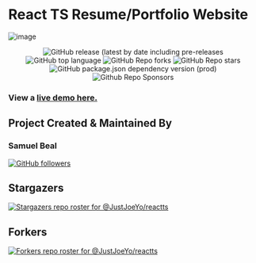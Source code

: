 # React TS Resume/Portfolio Website
![image](https://github.com/JustJoeYo/reactts/assets/53631725/1c591d93-a01d-4b61-846d-907f28762ad6)

<div align="center">

<img alt="GitHub release (latest by date including pre-releases" src="https://img.shields.io/github/v/release/JustJoeYo/reactts?include_prereleases">

<img alt="GitHub top language" src="https://img.shields.io/github/languages/top/JustJoeYo/reactts?style=flat">

<img alt="GitHub Repo forks" src="https://img.shields.io/github/forks/JustJoeYo/reactts?style=flat&color=success">

<img alt="GitHub Repo stars" src="https://img.shields.io/github/stars/JustJoeYo/reactts?style=flat&color=yellow">

<img alt="GitHub package.json dependency version (prod)" src="https://img.shields.io/github/package-json/dependency-version/JustJoeYo/reactts/react?style=flat">

<img alt="Github Repo Sponsors" src="https://img.shields.io/github/sponsors/JustJoeYo?style=flat&color=blueviolet">


</div>

### View a [live demo here.](https://spbeal.github.io/reactjs/)

## Project Created & Maintained By

### Samuel Beal

[![GitHub followers](https://img.shields.io/github/followers/JustJoeYo.svg?style=social&label=Follow)](https://github.com/JustJoeYo/)

## Stargazers

[![Stargazers repo roster for @JustJoeYo/reactts](https://reporoster.com/stars/dark/JustJoeYo/reactts)](https://github.com/JustJoeYo/reactts)

## Forkers

[![Forkers repo roster for @JustJoeYo/reactts](https://reporoster.com/forks/dark/JustJoeYo/reactts)](https://github.com/JustJoeYo/reactts/network/members)